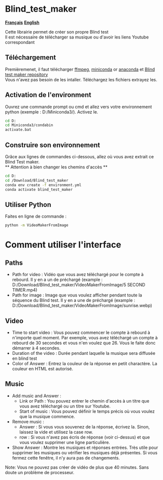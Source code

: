 # Blind_test_maker

[**Français**](https://github.com/Poufoir/Blind_test_maker/README.fr.md)
[**English**](https://github.com/Poufoir/Blind_test_maker/README.md)

Cette librairie permet de créer son propre Blind test <br>
Il est nécessaire de télécharger sa musique ou d'avoir les liens Youtube correspondant<br>



## Téléchargement

Premièremenet, il faut télécharger [ffmpeg](https://ffmpeg.org/download.html), [miniconda](https://docs.conda.io/en/latest/miniconda.html) or [anaconda](https://www.anaconda.com/products/distribution) et [Blind test maker repository](https://github.com/Poufoir/Blind_test_maker.git) <br />
Vous n'avez pas besoin de les intaller. Téléchargez les fichiers extrayez les.

## Activation de l'environment

Ouvrez une commande prompt ou cmd et allez vers votre environnement python (exemple : D:/Miniconda3/). Activez le.

```bash
cd D:
cd Miniconda3/condabin
activate.bat
```

## Construire son environnement

Grâce aux lignes de commandes ci-dessous, allez où vous avez extrait ce Blind Test maker. <br>
** Attention à bien changer les chemins d'accès **

```bash
cd D:
cd /Download/Blind_test_maker
conda env create -f environment.yml
conda activate blind_test_maker
```

## Utiliser Python

Faites en ligne de commande :

```bash
python -m VideoMakerFromImage
```

# Comment utiliser l'interface

## Paths

   - Path for video : Vidéo que vous avez téléchargé pour le compte à rebourd. Il y en a un de préchargé (example : D:/Download/Blind_test_maker/VideoMakerFromImage/5 SECOND TIMER.mp4)
   - Path for image : Image que vous voulez afficher pendant toute la séquence du Blind test. Il y en a une de préchargé (example : D:/Download/Blind_test_maker/VideoMakerFromImage/sunrise.webp)

## Video

   - Time to start video : Vous pouvez commencer le compte à rebourd à n'importe quel moment. Par exemple, vous avez téléchargé un compte à rebourd de 30 secondes et vous n'en voulez que 26. Vous le faite donc démarrer à 4 secondes.
   - Duration of the video : Durée pendant laquelle la musique sera diffusée en blind test
   - Color of Answer : Entrez la couleur de la réponse en petit charactère. La couleur en HTML est autorisé.

## Music 

   - Add music and Answer :
      - Link or Path : You pouvez entrer le chemin d'accès à un titre que vous avez téléchargé ou un titre sur Youtube.
      - Start of music : Vous pouvez définir le temps précis où vous voulez que la musique commence.
   - Remove music :
      - Answer : Si vous vous souvenez de la réponse, écrivez la. Sinon, laissez la vide et utilisez la case row.
      - row : Si vous n'avez pas écris de réponse (voir ci-dessus) et que vous voulez supprimer une ligne particulière.
   - Show Answer : Montre les musiques et réponses entrées. Très utile pour supprimer les musiques ou vérifier les musiques déjà présentes. Si vous fermez cette fenêtre, il n'y aura pas de changements.

Note: Vous ne pouvez pas créer de vidéo de plus que 40 minutes. Sans doute un problème de processeur.